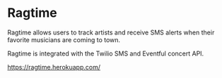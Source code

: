 # Ragtime
Ragtime allows users to track artists and receive SMS alerts when their favorite musicians are coming to town.

Ragtime is integrated with the Twilio SMS and Eventful concert API.

https://ragtime.herokuapp.com/

